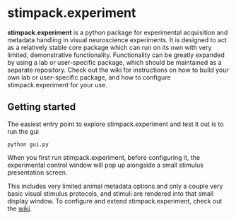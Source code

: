 # stimpack.experiment
**stimpack.experiment** is a python package for experimental acquisition and metadata handling in visual neuroscience experiments. It is designed to act as a relatively stable core package which can run on its own with very limited, demonstrative functionality. Functionality can be greatly expanded by using a lab or user-specific package, which should be maintained as a separate repository. Check out the wiki for instructions on how to build your own lab or user-specific package, and how to configure stimpack.experiment for your use.

## Getting started

The easiest entry point to explore stimpack.experiment and test it out is to run the gui

`python gui.py`

When you first run stimpack.experiment, before configuring it, the experimental control window will pop up alongside a small stimulus presentation screen.

This includes very limited animal metadata options and only a couple very basic visual stimulus protocols, and stimuli are rendered into that small display window. To configure and extend stimpack.experiment, check out the [wiki](https://github.com/ClandininLab/stimpack.experiment/wiki).
